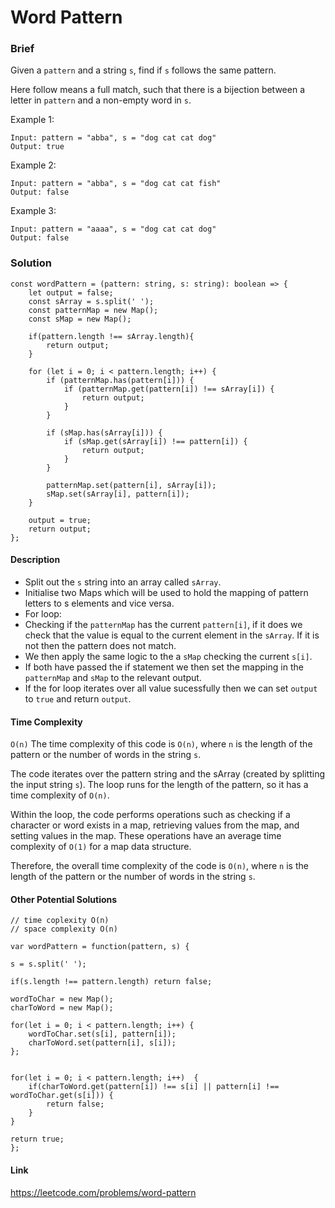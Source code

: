 # Word Pattern

### Brief

Given a `pattern` and a string `s`, find if `s` follows the same pattern.

Here follow means a full match, such that there is a bijection between a letter in `pattern` and a non-empty word in `s`.

Example 1:

```
Input: pattern = "abba", s = "dog cat cat dog"
Output: true
```

Example 2:

```
Input: pattern = "abba", s = "dog cat cat fish"
Output: false
```

Example 3:

```
Input: pattern = "aaaa", s = "dog cat cat dog"
Output: false
```

### Solution

```
const wordPattern = (pattern: string, s: string): boolean => {
    let output = false;
    const sArray = s.split(' ');
    const patternMap = new Map();
    const sMap = new Map();

    if(pattern.length !== sArray.length){
        return output;
    }

    for (let i = 0; i < pattern.length; i++) {
        if (patternMap.has(pattern[i])) {
            if (patternMap.get(pattern[i]) !== sArray[i]) {
                return output;
            }
        }

        if (sMap.has(sArray[i])) {
            if (sMap.get(sArray[i]) !== pattern[i]) {
                return output;
            }
        }

        patternMap.set(pattern[i], sArray[i]);
        sMap.set(sArray[i], pattern[i]);
    }

    output = true;
    return output;
};

```

#### Description

- Split out the `s` string into an array called `sArray`.
- Initialise two Maps which will be used to hold the mapping of pattern letters to s elements and vice versa.
- For loop:
- Checking if the `patternMap` has the current `pattern[i]`, if it does we check that the value is equal to the current element in the `sArray`. If it is not then the pattern does not match.
- We then apply the same logic to the a `sMap` checking the current `s[i]`.
- If both have passed the if statement we then set the mapping in the `patternMap` and `sMap` to the relevant output.
- If the for loop iterates over all value sucessfully then we can set `output` to `true` and return `output`.

#### Time Complexity

`O(n)`
The time complexity of this code is `O(n)`, where `n` is the length of the pattern or the number of words in the string `s`.

The code iterates over the pattern string and the sArray (created by splitting the input string `s`). The loop runs for the length of the pattern, so it has a time complexity of `O(n)`.

Within the loop, the code performs operations such as checking if a character or word exists in a map, retrieving values from the map, and setting values in the map. These operations have an average time complexity of `O(1)` for a map data structure.

Therefore, the overall time complexity of the code is `O(n)`, where `n` is the length of the pattern or the number of words in the string `s`.

#### Other Potential Solutions

```
// time coplexity O(n)
// space complexity O(n)

var wordPattern = function(pattern, s) {

s = s.split(' ');

if(s.length !== pattern.length) return false;

wordToChar = new Map();
charToWord = new Map();

for(let i = 0; i < pattern.length; i++) {
    wordToChar.set(s[i], pattern[i]);
    charToWord.set(pattern[i], s[i]);
};


for(let i = 0; i < pattern.length; i++)  {
    if(charToWord.get(pattern[i]) !== s[i] || pattern[i] !== wordToChar.get(s[i])) {
        return false;
    }
}

return true;
};

```

#### Link

https://leetcode.com/problems/word-pattern
